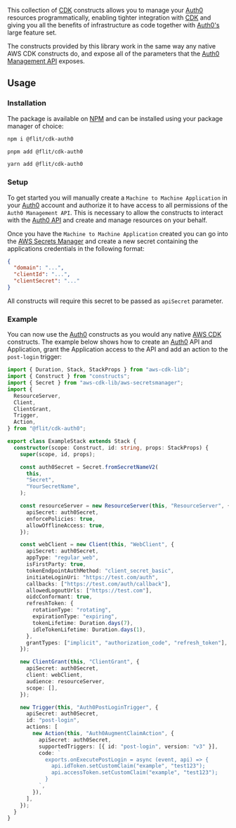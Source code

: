 This collection of [CDK](https://docs.aws.amazon.com/cdk/api/v2/) constructs allows you to manage your [Auth0](https://auth0.com) resources programmatically, enabling tighter integration with [CDK](https://docs.aws.amazon.com/cdk/api/v2/) and giving you all the benefits of infrastructure as code together with [Auth0's](https://auth0.com) large feature set.

The constructs provided by this library work in the same way any native AWS CDK constructs do, and expose all of the parameters that the [Auth0 Management API](https://auth0.com/docs/api/management/v2) exposes.

## Usage

### Installation

The package is available on [NPM](https://www.npmjs.com/package/@flit/cdk-auth0) and can be installed using your package manager of choice:

```bash
npm i @flit/cdk-auth0
```

```bash
pnpm add @flit/cdk-auth0
```

```bash
yarn add @flit/cdk-auth0
```

### Setup

To get started you will manually create a `Machine to Machine Application` in your [Auth0](https://auth0.com) account and authorize it to have access to all permissions of the `Auth0 Management API`. This is necessary to allow the constructs to interact with the [Auth0 API](https://auth0.com) and create and manage resources on your behalf.

Once you have the `Machine to Machine Application` created you can go into the [AWS Secrets Manager](https://aws.amazon.com/secrets-manager/) and create a new secret containing the applications credentials in the following format:

```json
{
  "domain": "...",
  "clientId": "...",
  "clientSecret": "..."
}
```

All constructs will require this secret to be passed as `apiSecret` parameter.

### Example

You can now use the [Auth0](https://auth0.com) constructs as you would any native [AWS CDK](https://docs.aws.amazon.com/cdk/api/v2/) constructs. The example below shows how to create an [Auth0](https://auth0.com) API and Application, grant the Application access to the API and add an action to the `post-login` trigger:

```typescript
import { Duration, Stack, StackProps } from "aws-cdk-lib";
import { Construct } from "constructs";
import { Secret } from "aws-cdk-lib/aws-secretsmanager";
import {
  ResourceServer,
  Client,
  ClientGrant,
  Trigger,
  Action,
} from "@flit/cdk-auth0";

export class ExampleStack extends Stack {
  constructor(scope: Construct, id: string, props: StackProps) {
    super(scope, id, props);

    const auth0Secret = Secret.fromSecretNameV2(
      this,
      "Secret",
      "YourSecretName",
    );

    const resourceServer = new ResourceServer(this, "ResourceServer", {
      apiSecret: auth0Secret,
      enforcePolicies: true,
      allowOfflineAccess: true,
    });

    const webClient = new Client(this, "WebClient", {
      apiSecret: auth0Secret,
      appType: "regular_web",
      isFirstParty: true,
      tokenEndpointAuthMethod: "client_secret_basic",
      initiateLoginUri: "https://test.com/auth",
      callbacks: ["https://test.com/auth/callback"],
      allowedLogoutUrls: ["https://test.com"],
      oidcConformant: true,
      refreshToken: {
        rotationType: "rotating",
        expirationType: "expiring",
        tokenLifetime: Duration.days(7),
        idleTokenLifetime: Duration.days(1),
      },
      grantTypes: ["implicit", "authorization_code", "refresh_token"],
    });

    new ClientGrant(this, "ClientGrant", {
      apiSecret: auth0Secret,
      client: webClient,
      audience: resourceServer,
      scope: [],
    });

    new Trigger(this, "Auth0PostLoginTrigger", {
      apiSecret: auth0Secret,
      id: "post-login",
      actions: [
        new Action(this, "Auth0AugmentClaimAction", {
          apiSecret: auth0Secret,
          supportedTriggers: [{ id: "post-login", version: "v3" }],
          code: `
            exports.onExecutePostLogin = async (event, api) => {
              api.idToken.setCustomClaim("example", "test123");
              api.accessToken.setCustomClaim("example", "test123");
            }
          `,
        }),
      ],
    });
  }
}
```
